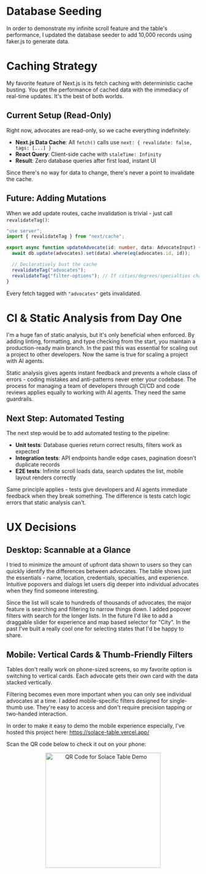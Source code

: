 # Database Seeding

In order to demonstrate my infinite scroll feature and the table's performance, I updated the database seeder to add 10,000 records using faker.js to generate data. 

# Caching Strategy

My favorite feature of Next.js is its fetch caching with deterministic cache busting. You get the performance of cached data with the immediacy of real-time updates. It's the best of both worlds.

## Current Setup (Read-Only)

Right now, advocates are read-only, so we cache everything indefinitely:

- **Next.js Data Cache**: All `fetch()` calls use `next: { revalidate: false, tags: [...] }`
- **React Query**: Client-side cache with `staleTime: Infinity`
- **Result**: Zero database queries after first load, instant UI

Since there's no way for data to change, there's never a point to invalidate the cache.

## Future: Adding Mutations

When we add update routes, cache invalidation is trivial - just call `revalidateTag()`:

```typescript
"use server";
import { revalidateTag } from "next/cache";

export async function updateAdvocate(id: number, data: AdvocateInput) {
  await db.update(advocates).set(data).where(eq(advocates.id, id));

  // Declaratively bust the cache
  revalidateTag("advocates");
  revalidateTag("filter-options"); // If cities/degrees/specialties changed
}
```

Every fetch tagged with `"advocates"` gets invalidated.

# CI & Static Analysis from Day One

I'm a huge fan of static analysis, but it's only beneficial when enforced. By adding linting, formatting, and type checking from the start, you maintain a production-ready main branch. In the past this was essential for scaling out a project to other developers. Now the same is true for scaling a project with AI agents.

Static analysis gives agents instant feedback and prevents a whole class of errors - coding mistakes and anti-patterns never enter your codebase. The process for managing a team of developers through CI/CD and code reviews applies equally to working with AI agents. They need the same guardrails.

## Next Step: Automated Testing

The next step would be to add automated testing to the pipeline:

- **Unit tests**: Database queries return correct results, filters work as expected
- **Integration tests**: API endpoints handle edge cases, pagination doesn't duplicate records
- **E2E tests**: Infinite scroll loads data, search updates the list, mobile layout renders correctly

Same principle applies - tests give developers and AI agents immediate feedback when they break something. The difference is tests catch logic errors that static analysis can't.

# UX Decisions

## Desktop: Scannable at a Glance

I tried to minimize the amount of upfront data shown to users so they can quickly identify the differences between advocates. The table shows just the essentials - name, location, credentials, specialties, and experience. Intuitive popovers and dialogs let users dig deeper into individual advocates when they find someone interesting.

Since the list will scale to hundreds of thousands of advocates, the major feature is searching and filtering to narrow things down. I added popover filters with search for the longer lists. In the future I'd like to add a draggable slider for experience and map based selector for "City". In the past I've built a really cool one for selecting states that I'd be happy to share.

## Mobile: Vertical Cards & Thumb-Friendly Filters

Tables don't really work on phone-sized screens, so my favorite option is switching to vertical cards. Each advocate gets their own card with the data stacked vertically.

Filtering becomes even more important when you can only see individual advocates at a time. I added mobile-specific filters designed for single-thumb use. They're easy to access and don't require precision tapping or two-handed interaction.

In order to make it easy to demo the mobile experience especially, I've hosted this project here: https://solace-table.vercel.app/

Scan the QR code below to check it out on your phone:

<p align="center">
  <img src="https://solace-table.vercel.app/solace-qr-code.png" alt="QR Code for Solace Table Demo" width="300"/>
</p>
